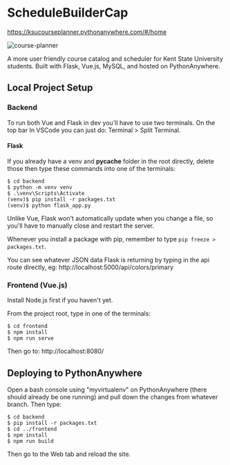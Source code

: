# ScheduleBuilderCap

https://ksucourseplanner.pythonanywhere.com/#/home

![course-planner](https://user-images.githubusercontent.com/37001471/208016162-7698ed51-e169-4504-95bf-0037ed28051b.PNG)

A more user friendly course catalog and scheduler for Kent State University students. Built with Flask, Vue.js, MySQL, and hosted on PythonAnywhere.

## Local Project Setup 

### Backend

To run both Vue and Flask in dev you'll have to use two terminals. On the top bar In VSCode you can just do: Terminal > Split Terminal.

#### Flask

If you already have a venv and __pycache__ folder in the root directly, delete those then type these commands into one of the terminals:
```
$ cd backend
$ python -m venv venv
$ .\venv\Scripts\Activate
(venv)$ pip install -r packages.txt
(venv)$ python flask_app.py
``` 
Unlike Vue, Flask won't automatically update when you change a file, so you'll have to manually close and restart the server.

Whenever you install a package with pip, remember to type 
``` pip freeze > packages.txt ```.

You can see whatever JSON data Flask is returning by typing in the api route directly, eg: http://localhost:5000/api/colors/primary

### Frontend (Vue.js)

Install Node.js first if you haven't yet.

From the project root, type in one of the terminals:
``` 
$ cd frontend
$ npm install
$ npm run serve
```

Then go to: http://localhost:8080/

## Deploying to PythonAnywhere

Open a bash console using "myvirtualenv" on PythonAnywhere (there should already be one running) and pull down the changes from whatever branch. Then type:

```
$ cd backend
$ pip install -r packages.txt
$ cd ../frontend
$ npm install
$ npm run build
```

Then go to the Web tab and reload the site.




